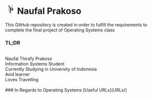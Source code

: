 # <img src="Logo.png" width="32"> Naufal Prakoso

This GitHub repository is created in order to fulfill the requirements to complete the final project of Operating Systems class

### TL;DR
<br/>
Naufal Thirafy Prakoso <br/>
Information Systems Student <br/>
Currently Studying in University of Indonesia <br/>
Avid learner <br/>
Loves Travelling <br/>
<br/>
### In Regards to Operating Systems
[Useful URLs](URLs/)

